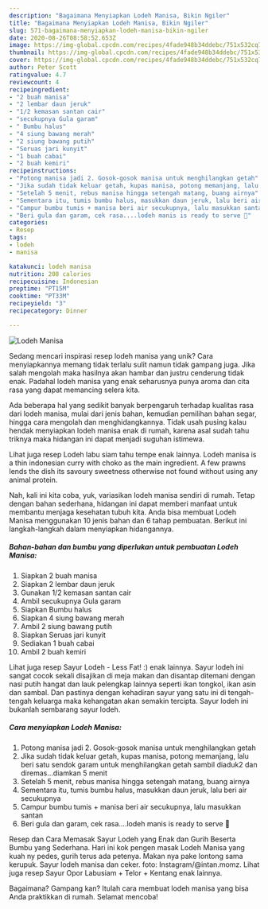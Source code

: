 ```yaml
---
description: "Bagaimana Menyiapkan Lodeh Manisa, Bikin Ngiler"
title: "Bagaimana Menyiapkan Lodeh Manisa, Bikin Ngiler"
slug: 571-bagaimana-menyiapkan-lodeh-manisa-bikin-ngiler
date: 2020-08-26T08:58:52.653Z
image: https://img-global.cpcdn.com/recipes/4fade948b34ddebc/751x532cq70/lodeh-manisa-foto-resep-utama.jpg
thumbnail: https://img-global.cpcdn.com/recipes/4fade948b34ddebc/751x532cq70/lodeh-manisa-foto-resep-utama.jpg
cover: https://img-global.cpcdn.com/recipes/4fade948b34ddebc/751x532cq70/lodeh-manisa-foto-resep-utama.jpg
author: Peter Scott
ratingvalue: 4.7
reviewcount: 4
recipeingredient:
- "2 buah manisa"
- "2 lembar daun jeruk"
- "1/2 kemasan santan cair"
- "secukupnya Gula garam"
- " Bumbu halus"
- "4 siung bawang merah"
- "2 siung bawang putih"
- "Seruas jari kunyit"
- "1 buah cabai"
- "2 buah kemiri"
recipeinstructions:
- "Potong manisa jadi 2. Gosok-gosok manisa untuk menghilangkan getah"
- "Jika sudah tidak keluar getah, kupas manisa, potong memanjang, lalu beri satu sendok garam untuk menghilangkan getah sambil diaduk2 dan diremas...diamkan 5 menit"
- "Setelah 5 menit, rebus manisa hingga setengah matang, buang airnya"
- "Sementara itu, tumis bumbu halus, masukkan daun jeruk, lalu beri air secukupnya"
- "Campur bumbu tumis + manisa beri air secukupnya, lalu masukkan santan"
- "Beri gula dan garam, cek rasa....lodeh manis is ready to serve 🤗"
categories:
- Resep
tags:
- lodeh
- manisa

katakunci: lodeh manisa 
nutrition: 208 calories
recipecuisine: Indonesian
preptime: "PT15M"
cooktime: "PT33M"
recipeyield: "3"
recipecategory: Dinner

---
```



![Lodeh Manisa](https://img-global.cpcdn.com/recipes/4fade948b34ddebc/751x532cq70/lodeh-manisa-foto-resep-utama.jpg)

Sedang mencari inspirasi resep lodeh manisa yang unik? Cara menyiapkannya memang tidak terlalu sulit namun tidak gampang juga. Jika salah mengolah maka hasilnya akan hambar dan justru cenderung tidak enak. Padahal lodeh manisa yang enak seharusnya punya aroma dan cita rasa yang dapat memancing selera kita.

Ada beberapa hal yang sedikit banyak berpengaruh terhadap kualitas rasa dari lodeh manisa, mulai dari jenis bahan, kemudian pemilihan bahan segar, hingga cara mengolah dan menghidangkannya. Tidak usah pusing kalau hendak menyiapkan lodeh manisa enak di rumah, karena asal sudah tahu triknya maka hidangan ini dapat menjadi suguhan istimewa.

Lihat juga resep Lodeh labu siam tahu tempe enak lainnya. Lodeh manisa is a thin indonesian curry with choko as the main ingredient. A few prawns lends the dish its savoury sweetness otherwise not found without using any animal protein.


Nah, kali ini kita coba, yuk, variasikan lodeh manisa sendiri di rumah. Tetap dengan bahan sederhana, hidangan ini dapat memberi manfaat untuk membantu menjaga kesehatan tubuh kita. Anda bisa membuat Lodeh Manisa menggunakan 10 jenis bahan dan 6 tahap pembuatan. Berikut ini langkah-langkah dalam menyiapkan hidangannya.

<!--inarticleads1-->

##### Bahan-bahan dan bumbu yang diperlukan untuk pembuatan Lodeh Manisa:

1. Siapkan 2 buah manisa
1. Siapkan 2 lembar daun jeruk
1. Gunakan 1/2 kemasan santan cair
1. Ambil secukupnya Gula garam
1. Siapkan  Bumbu halus
1. Siapkan 4 siung bawang merah
1. Ambil 2 siung bawang putih
1. Siapkan Seruas jari kunyit
1. Sediakan 1 buah cabai
1. Ambil 2 buah kemiri


Lihat juga resep Sayur Lodeh - Less Fat! :) enak lainnya. Sayur lodeh ini sangat cocok sekali disajikan di meja makan dan disantap ditemani dengan nasi putih hangat dan lauk pelengkap lainnya seperti ikan tongkol, ikan asin dan sambal. Dan pastinya dengan kehadiran sayur yang satu ini di tengah-tengah keluarga maka kehangatan akan semakin tercipta. Sayur lodeh ini bukanlah sembarang sayur lodeh. 

<!--inarticleads2-->

##### Cara menyiapkan Lodeh Manisa:

1. Potong manisa jadi 2. Gosok-gosok manisa untuk menghilangkan getah
1. Jika sudah tidak keluar getah, kupas manisa, potong memanjang, lalu beri satu sendok garam untuk menghilangkan getah sambil diaduk2 dan diremas...diamkan 5 menit
1. Setelah 5 menit, rebus manisa hingga setengah matang, buang airnya
1. Sementara itu, tumis bumbu halus, masukkan daun jeruk, lalu beri air secukupnya
1. Campur bumbu tumis + manisa beri air secukupnya, lalu masukkan santan
1. Beri gula dan garam, cek rasa....lodeh manis is ready to serve 🤗


Resep dan Cara Memasak Sayur Lodeh yang Enak dan Gurih Beserta Bumbu yang Sederhana. Hari ini kok pengen masak Lodeh Manisa yang kuah ny pedes, gurih terus ada petenya. Makan nya pake lontong sama kerupuk. Sayur lodeh manisa dan ceker. foto: Instagram/@intan.momz. Lihat juga resep Sayur Opor Labusiam + Telor + Kentang enak lainnya. 

Bagaimana? Gampang kan? Itulah cara membuat lodeh manisa yang bisa Anda praktikkan di rumah. Selamat mencoba!
